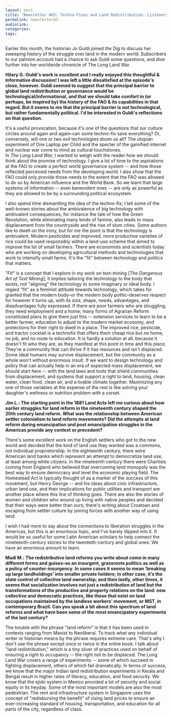 ```yaml
---
layout: post
title: "Newsletter #83: Techno-Fixes and Land Redistribution: Listeners’ Mailbag w/ Jo Guldi"
permalink: newsletter83
audiolink:
categories:
tags:
---
```


Earlier this month, the historian Jo Guldi joined *the Dig* to discuss her sweeping history of the struggle over land in the modern world. Subscribers to our patreon account had a chance to ask Guldi some questions, and dive further into her worldwide chronicle of The Long Land War.  


**Hilary G.:Guldi's work is excellent and I really enjoyed this thoughtful & informative discussion! I was left a little dissatisfied at the episode's close, however. Guldi seemed to suggest that the principal barrier to global land redistribution or governance would be technological/informational, and that we should take comfort in (or perhaps, be inspired by) the history of the FAO & its capabilities in that regard. But it seems to me that the principal barrier is not technological, but rather fundamentally political. I'd be interested in Guldi's reflections on that question.**

It's a useful provocation, because it's one of the questions that our culture circles around again and again–can some techno-fix save everything? Or, conversely, will one or two evil technologies doom us all?  The utopian experiment of One Laptop per Child and the specter of the gamified internet and nuclear war come to mind as cultural touchstones.  
In *The Long Land War,* I wanted to weigh with the reader how we should think about the promise of technology. I give a lot of time to the aspirations at the FAO to create a perfect world governance system -- and how those reflected perceived needs from the developing world. I also show that the FAO could only provide those needs to the extent that the FAO was allowed to do so by American influence and the World Bank.  So we learn that large systems of information -- even benevolent ones -- are only as powerful as they are allowed to be by a surrounding political ecosystem.  


I also spend time dismantling the idea of the techno-fix; I tell some of the well-known stories about the ambivalence of big technology with ambivalent consequences, for instance the tale of how the Green Revolution, while eliminating many kinds of famine, also leads to mass displacement from the countryside and the rise of slum cities. Some authors like to dwell on the irony, but for me the point is that the technology is ambivalent. Modern pesticides and improved, more productive varieties of rice could be used responsibly within a land-use scheme that aimed to improve the lot of small farmers. There are economists and scientists today who are working on developing agricultural methods and technologies that work to intensify small farms.  It's the "fit" between technology and politics that matters.  


"Fit" is a concept that I explore in my work on text-mining [*The Dangerous Art of Text Mining*]; it implies tailoring the technology to the body that exists, not "aligning" the technology to some imaginary or ideal body. I regard "fit" as a feminist attitude towards technology, which takes for granted that the modern body–or the modern body politic–deserves respect for however it turns up, with its size, shape, needs, advantages, and disadvantages fully expressed. If there are poor farmers who are struggling, they need employment and a home; many forms of Agrarian Reform constituted plans to give them just this -- extension services to learn to be a better farmer, education to adjust to the modern market economy, and protections for their right to dwell in a place. The improved rice, pesticide, and tractor cocktail is a technofix that offers them cheap rice but no home, no job, and no route to education. It is hardly a solution at all, because it doesn't fit who they are, as they manifest at this point in time and this place. They're a community that can thrive if it has resources and isn't displaced. Some ideal humans may survive displacement, but the community as a whole won't without enormous insult. If we want to design technology and policy that can actually help in an era of expected mass displacement, we should start here -- with the land laws and tools that shield communities from displacement, and systems that support a right to land, housing, clean water, clean food, clean air, and a livable climate together. Maximizing any one of those variables at the expense of the rest is like solving your daughter's wellness or nutrition problem with a corset.  


**Jim L.: The starting point in the 1881 Land Acts left me curious about how earlier struggles for land reform in the nineteenth century shaped the 20th century land reform. What was the relationship between American settler colonialism to land reform movements? Did the attempts at land reform during emancipation and post emancipation struggles in the Americas provide any context or precedent?**

There's some excellent work on the English settlers who got to the new world and decided that the kind of land use they wanted was a commons, not individual proprietorship. In the eighteenth century, there were American land banks which represent an attempt to democratize land use, at least among white citizens. In the nineteenth century there were Chartists coming from England who believed that overcoming land monopoly was the best way to ensure democracy and level the economic playing field. The Homestead Act is typically thought of as a marker of the success of this movement, but Henry George -- and his ideas about civic infrastructure, urban land use, and their implications for public utilities and transport are another place where this line of thinking goes. There are also the stories of women and children who wound up living with native peoples and decided that their ways were better than ours; there's writing about Croatoan and escaping from settler culture by joining forces with another way of using land. 


I wish I had more to say about the connections to liberation struggles in the Americas, but this is an enormous topic, and I've barely dipped into it. It would be so useful for some Latin American scholars to help connect the nineteenth-century stories to the twentieth-century and global ones. We have an enormous amount to learn.


**Madi M.: The redistributive land reforms you write about come in many different forms and guises–as an insurgent, grassroots politics as well as a policy of counter-insurgency. In
some cases it seems to mean ‘breaking up large landholdings’ into smaller private
holders; in other case, it’s the state control of collective land ownership; and then lastly,
other times, it seems that socialization involves not just a redistribution of land but the
transformations of the productive and property relations on the land: new collective and
democratic practices, like those that exist on land occupations maintained by the
landless workers’ movement, or MST, in contemporary Brazil. Can you speak a bit about
this spectrum of land reforms and what have been some of the most emancipatory
experiments of the last century?**


The trouble with the phrase "land reform" is that it has been used in contexts ranging from Maoist to Neoliberal. To track what any individual writer or historian means by the phrase requires extreme care. That's why I don't use the phrase except once or twice in the entire book. I talk about "land redistribution," which is a tiny sliver of practices used on behalf of ensuring a right to occupancy -- the right not to be displaced. The Long Land War covers a range of experiments -- some of which succeed in fighting displacement, others of which fail dramatically. In terms of success, we know that the major Indian land redistribution experiments in Kerala and Bengal result in higher rates of literacy, education, and food security. We know that the ejido system in Mexico provided a lot of security and social equity in its heyday. Some of the most important models are also the most pedestrian. The rent and infrastructure system in Singapore uses the concept of "redisbursing the benefit" of rising land prices to ensure an ever-increasing standard of housing, transportation, and education for all parts of the city, regardless of class. 
